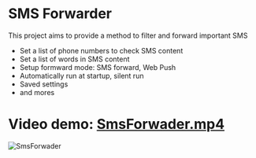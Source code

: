 # SMS Forwarder
This project aims to provide a method to filter and forward important SMS
* Set a list of phone numbers to check SMS content
* Set a list of words in SMS content
* Setup formward mode: SMS forward, Web Push
* Automatically run at startup, silent run
* Saved settings
* and mores

# Video demo: [SmsForwader.mp4](./SmsForwader.mp4)

![SmsForwader](./SmsForwader.png)